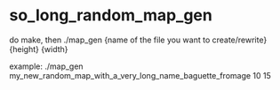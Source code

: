 # so_long_random_map_gen

do make, then ./map_gen {name of the file you want to create/rewrite} {height} {width}

example:  ./map_gen my_new_random_map_with_a_very_long_name_baguette_fromage 10 15
